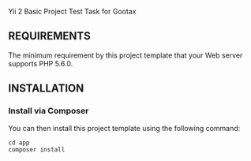 Yii 2 Basic Project Test Task for Gootax

REQUIREMENTS
------------

The minimum requirement by this project template that your Web server supports PHP 5.6.0.

INSTALLATION
------------

### Install via Composer

You can then install this project template using the following command:

~~~
cd app
composer install
~~~